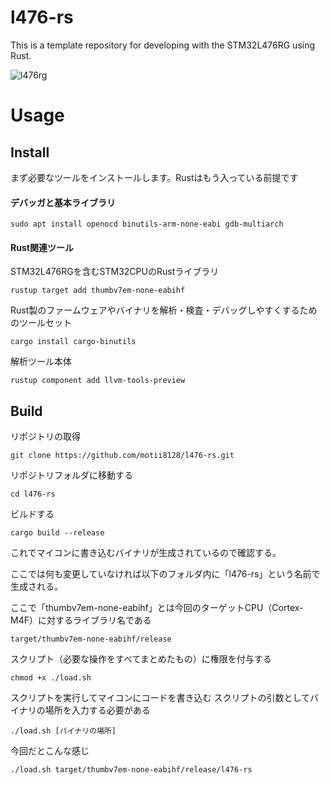 # l476-rs
This is a template repository for developing with the STM32L476RG using Rust.

![l476rg](https://github.com/user-attachments/assets/00770983-df8b-44d4-a8e2-0d50324add78)

# Usage
## Install
まず必要なツールをインストールします。Rustはもう入っている前提です
#### デバッガと基本ライブラリ
```
sudo apt install openocd binutils-arm-none-eabi gdb-multiarch
```
#### Rust関連ツール
STM32L476RGを含むSTM32CPUのRustライブラリ
```
rustup target add thumbv7em-none-eabihf
```
Rust製のファームウェアやバイナリを解析・検査・デバッグしやすくするためのツールセット
```
cargo install cargo-binutils
```
解析ツール本体
```
rustup component add llvm-tools-preview
```



## Build
リポジトリの取得
```
git clone https://github.com/motii8128/l476-rs.git
```
リポジトリフォルダに移動する
```
cd l476-rs
```
ビルドする
```
cargo build --release
```
これでマイコンに書き込むバイナリが生成されているので確認する。

ここでは何も変更していなければ以下のフォルダ内に「l476-rs」という名前で生成される。

ここで「thumbv7em-none-eabihf」とは今回のターゲットCPU（Cortex-M4F）に対するライブラリ名である
```
target/thumbv7em-none-eabihf/release
```

スクリプト（必要な操作をすべてまとめたもの）に権限を付与する
```
chmod +x ./load.sh
```
スクリプトを実行してマイコンにコードを書き込む
スクリプトの引数としてバイナリの場所を入力する必要がある
```
./load.sh [バイナリの場所]
```
今回だとこんな感じ
```
./load.sh target/thumbv7em-none-eabihf/release/l476-rs
```

